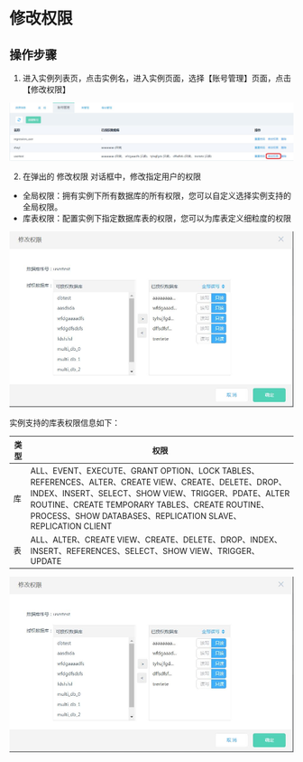 # 修改权限

## 操作步骤
1. 进入实例列表页，点击实例名，进入实例页面，选择【账号管理】页面，点击【修改权限】

![修改权限1](../../../../../image/RDS/Modify-Privilege-1.png)

2. 在弹出的 修改权限 对话框中，修改指定用户的权限
* 全局权限：拥有实例下所有数据库的所有权限，您可以自定义选择实例支持的全局权限。
* 库表权限：配置实例下指定数据库表的权限，您可以为库表定义细粒度的权限

![修改权限2](../../../../../image/RDS/Modify-Privilege-2.png)

实例支持的库表权限信息如下：

|类型|权限|
|-|-|
|  库  |ALL、EVENT、EXECUTE、GRANT OPTION、LOCK TABLES、REFERENCES、ALTER、CREATE VIEW、CREATE、DELETE、DROP、INDEX、INSERT、SELECT、SHOW VIEW、TRIGGER、PDATE、ALTER ROUTINE、CREATE TEMPORARY TABLES、CREATE ROUTINE、PROCESS、SHOW DATABASES、REPLICATION SLAVE、REPLICATION CLIENT|
|  表  |ALL、ALTER、CREATE VIEW、CREATE、DELETE、DROP、INDEX、INSERT、REFERENCES、SELECT、SHOW VIEW、TRIGGER、UPDATE|




![修改权限2](../../../../../image/RDS/Modify-Privilege-2.png)
